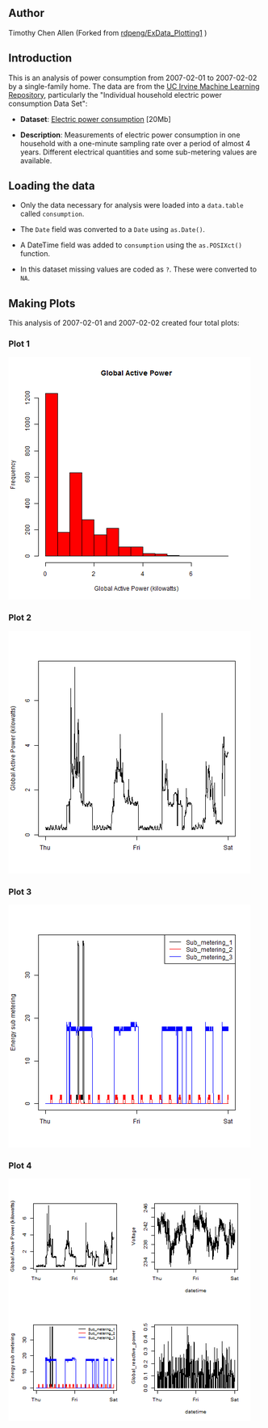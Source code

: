 ## Author

Timothy Chen Allen
(Forked from [rdpeng/ExData_Plotting1](https://github.com/rdpeng/ExData_Plotting1/ "rdpeng/ExData_Plotting1") )

## Introduction

This is an analysis of power consumption from 2007-02-01 to
2007-02-02 by a single-family home.  The data are from
the <a href="http://archive.ics.uci.edu/ml/">UC Irvine Machine
Learning Repository</a>, particularly the "Individual household
electric power consumption Data Set":

* <b>Dataset</b>: <a href="https://d396qusza40orc.cloudfront.net/exdata%2Fdata%2Fhousehold_power_consumption.zip">Electric power consumption</a> [20Mb]

* <b>Description</b>: Measurements of electric power consumption in
one household with a one-minute sampling rate over a period of almost
4 years. Different electrical quantities and some sub-metering values
are available.

## Loading the data

* Only the data necessary for analysis were loaded into a 
`data.table` called `consumption`.

* The `Date` field was converted to a `Date` using `as.Date()`.

* A DateTime field was added to `consumption` using the
`as.POSIXct()` function.

* In this dataset missing values are coded as `?`.
These were converted to `NA`.

## Making Plots

This analysis of 2007-02-01 and 2007-02-02 created four total
plots:

### Plot 1


![plot1](plot1.png "Histogram of Global Active Power") 


### Plot 2

![plot2](plot2.png "Global Active Power over DateTime") 


### Plot 3

![plot3](plot3.png "Submetering Energy") 


### Plot 4

![plot4](plot4.png "Four plots of consumption") 

